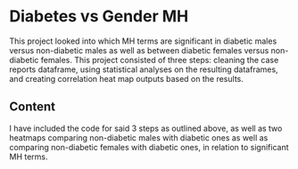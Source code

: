 # Diabetes vs Gender MH
This project looked into which MH terms are significant in diabetic males versus non-diabetic males as well as between diabetic females versus non-diabetic females. This project consisted of three steps: cleaning the case reports dataframe, using statistical analyses on the resulting dataframes, and creating correlation heat map outputs based on the results.

## Content
I have included the code for said 3 steps as outlined above, as well as two heatmaps comparing non-diabetic males with diabetic ones as well as comparing non-diabetic females with diabetic ones, in relation to significant MH terms.

